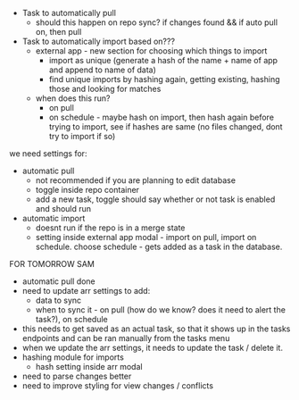 - Task to automatically pull
	- should this happen on repo sync? if changes found && if auto pull on, then pull
- Task to automatically import based on???
	- external app - new section for choosing which things to import
		- import as unique (generate a hash of the name + name of app and append to name of data)
		- find unique imports by hashing again, getting existing, hashing those and looking for matches
	- when does this run?
		- on pull
		- on schedule - maybe hash on import, then hash again before trying to import, see if hashes are same (no files changed, dont try to import if so)


we need settings for:
- automatic pull
	- not recommended if you are planning to edit database
	- toggle inside repo container
	- add a new task, toggle should say whether or not task is enabled and should run
- automatic import
	- doesnt run if the repo is in a merge state
	- setting inside external app modal - import on pull, import on schedule. choose schedule - gets added as a task in the database.


FOR TOMORROW SAM
- automatic pull done
- need to update arr settings to add:
	- data to sync
	- when to sync it - on pull (how do we know? does it need to alert the task?), on schedule
- this needs to get saved as an actual task, so that it shows up in the tasks endpoints and can be ran manually from the tasks menu
- when we update the arr settings, it needs to update the task / delete it. 
- hashing module for imports
	- hash setting inside arr modal 
- need to parse changes better
- need to improve styling for view changes / conflicts

